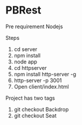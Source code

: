 # PBRest
Pre requirement
Nodejs

Steps
1. cd server
2. npm install
3. node app
4. cd httpserver
5. npm install http-server -g
6. http-server -p 3001
7. Open client/index.html

Project has two tags
1. git checkout Backdrop 
2. git checkout Seat


